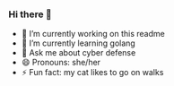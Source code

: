 ### Hi there 👋

<!--
**lindsey-w/lindsey-w** is a ✨ _special_ ✨ repository because its `README.md` (this file) appears on your GitHub profile.
-->

- 🔭 I’m currently working on this readme
- 🌱 I’m currently learning golang
- 💬 Ask me about cyber defense 
- 😄 Pronouns: she/her
- ⚡ Fun fact: my cat likes to go on walks
